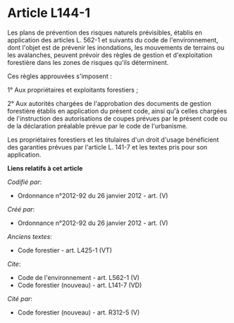 # Article L144-1

Les plans de prévention des risques naturels prévisibles, établis en application des articles L. 562-1 et suivants du code de
l'environnement, dont l'objet est de prévenir les inondations, les mouvements de terrains ou les avalanches, peuvent prévoir
des règles de gestion et d'exploitation forestière dans les zones de risques qu'ils déterminent.

Ces règles approuvées s'imposent :

1° Aux propriétaires et exploitants forestiers ;

2° Aux autorités chargées de l'approbation des documents de gestion forestière établis en application du présent code, ainsi
qu'à celles chargées de l'instruction des autorisations de coupes prévues par le présent code ou de la déclaration préalable
prévue par le code de l'urbanisme.

Les propriétaires forestiers et les titulaires d'un droit d'usage bénéficient des garanties prévues par l'article L. 141-7 et
les textes pris pour son application.

**Liens relatifs à cet article**

_Codifié par_:

  - Ordonnance n°2012-92 du 26 janvier 2012 - art. (V)

_Créé par_:

  - Ordonnance n°2012-92 du 26 janvier 2012 - art. (V)

_Anciens textes_:

  - Code forestier - art. L425-1 (VT)

_Cite_:

  - Code de l'environnement - art. L562-1 (V)
  - Code forestier (nouveau) - art. L141-7 (VD)

_Cité par_:

  - Code forestier (nouveau) - art. R312-5 (V)
